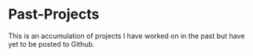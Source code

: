# Past-Projects
This is an accumulation of projects I have worked on in the past but have yet to be posted to Github.
